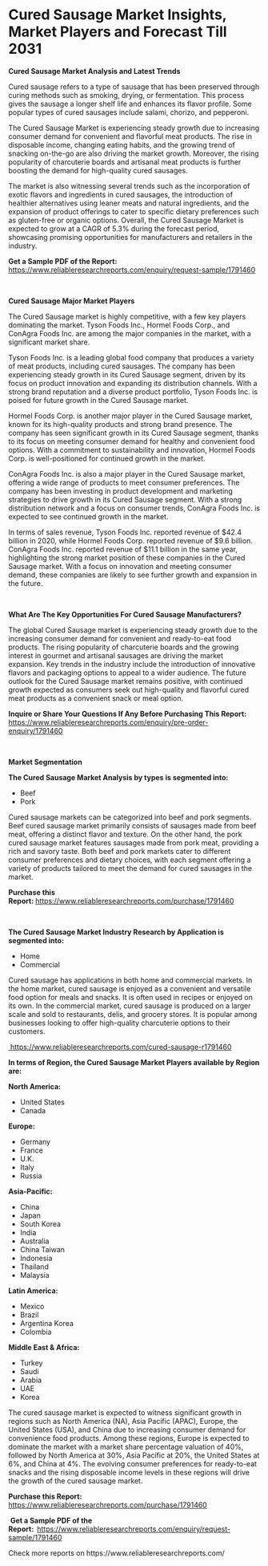 <p><h1>Cured Sausage Market Insights, Market Players and Forecast Till 2031</h1></p><p><strong>Cured Sausage Market Analysis and Latest Trends</strong></p>
<p><p>Cured sausage refers to a type of sausage that has been preserved through curing methods such as smoking, drying, or fermentation. This process gives the sausage a longer shelf life and enhances its flavor profile. Some popular types of cured sausages include salami, chorizo, and pepperoni.</p><p>The Cured Sausage Market is experiencing steady growth due to increasing consumer demand for convenient and flavorful meat products. The rise in disposable income, changing eating habits, and the growing trend of snacking on-the-go are also driving the market growth. Moreover, the rising popularity of charcuterie boards and artisanal meat products is further boosting the demand for high-quality cured sausages.</p><p>The market is also witnessing several trends such as the incorporation of exotic flavors and ingredients in cured sausages, the introduction of healthier alternatives using leaner meats and natural ingredients, and the expansion of product offerings to cater to specific dietary preferences such as gluten-free or organic options. Overall, the Cured Sausage Market is expected to grow at a CAGR of 5.3% during the forecast period, showcasing promising opportunities for manufacturers and retailers in the industry.</p></p>
<p><strong>Get a Sample PDF of the Report:&nbsp;</strong> <a href="https://www.reliableresearchreports.com/enquiry/request-sample/1791460">https://www.reliableresearchreports.com/enquiry/request-sample/1791460</a></p>
<p>&nbsp;</p>
<p><strong>Cured Sausage Major Market Players</strong></p>
<p><p>The Cured Sausage market is highly competitive, with a few key players dominating the market. Tyson Foods Inc., Hormel Foods Corp., and ConAgra Foods Inc. are among the major companies in the market, with a significant market share.</p><p>Tyson Foods Inc. is a leading global food company that produces a variety of meat products, including cured sausages. The company has been experiencing steady growth in its Cured Sausage segment, driven by its focus on product innovation and expanding its distribution channels. With a strong brand reputation and a diverse product portfolio, Tyson Foods Inc. is poised for future growth in the Cured Sausage market.</p><p>Hormel Foods Corp. is another major player in the Cured Sausage market, known for its high-quality products and strong brand presence. The company has seen significant growth in its Cured Sausage segment, thanks to its focus on meeting consumer demand for healthy and convenient food options. With a commitment to sustainability and innovation, Hormel Foods Corp. is well-positioned for continued growth in the market.</p><p>ConAgra Foods Inc. is also a major player in the Cured Sausage market, offering a wide range of products to meet consumer preferences. The company has been investing in product development and marketing strategies to drive growth in its Cured Sausage segment. With a strong distribution network and a focus on consumer trends, ConAgra Foods Inc. is expected to see continued growth in the market.</p><p>In terms of sales revenue, Tyson Foods Inc. reported revenue of $42.4 billion in 2020, while Hormel Foods Corp. reported revenue of $9.6 billion. ConAgra Foods Inc. reported revenue of $11.1 billion in the same year, highlighting the strong market position of these companies in the Cured Sausage market. With a focus on innovation and meeting consumer demand, these companies are likely to see further growth and expansion in the future.</p></p>
<p>&nbsp;</p>
<p><strong>What Are The Key Opportunities For Cured Sausage Manufacturers?</strong></p>
<p><p>The global Cured Sausage market is experiencing steady growth due to the increasing consumer demand for convenient and ready-to-eat food products. The rising popularity of charcuterie boards and the growing interest in gourmet and artisanal sausages are driving the market expansion. Key trends in the industry include the introduction of innovative flavors and packaging options to appeal to a wider audience. The future outlook for the Cured Sausage market remains positive, with continued growth expected as consumers seek out high-quality and flavorful cured meat products as a convenient snack or meal option.</p></p>
<p><strong>Inquire or Share Your Questions If Any Before Purchasing This Report:</strong> <a href="https://www.reliableresearchreports.com/enquiry/pre-order-enquiry/1791460">https://www.reliableresearchreports.com/enquiry/pre-order-enquiry/1791460</a></p>
<p>&nbsp;</p>
<p><strong>Market Segmentation</strong></p>
<p><strong>The Cured Sausage Market Analysis by types is segmented into:</strong></p>
<p><ul><li>Beef</li><li>Pork</li></ul></p>
<p><p>Cured sausage markets can be categorized into beef and pork segments. Beef cured sausage market primarily consists of sausages made from beef meat, offering a distinct flavor and texture. On the other hand, the pork cured sausage market features sausages made from pork meat, providing a rich and savory taste. Both beef and pork markets cater to different consumer preferences and dietary choices, with each segment offering a variety of products tailored to meet the demand for cured sausages in the market.</p></p>
<p><strong>Purchase this Report:&nbsp;</strong><a href="https://www.reliableresearchreports.com/purchase/1791460">https://www.reliableresearchreports.com/purchase/1791460</a></p>
<p>&nbsp;</p>
<p><strong>The Cured Sausage Market Industry Research by Application is segmented into:</strong></p>
<p><ul><li>Home</li><li>Commercial</li></ul></p>
<p><p>Cured sausage has applications in both home and commercial markets. In the home market, cured sausage is enjoyed as a convenient and versatile food option for meals and snacks. It is often used in recipes or enjoyed on its own. In the commercial market, cured sausage is produced on a larger scale and sold to restaurants, delis, and grocery stores. It is popular among businesses looking to offer high-quality charcuterie options to their customers.</p></p>
<p><a href="https://www.reliableresearchreports.com/cured-sausage-r1791460">&nbsp;https://www.reliableresearchreports.com/cured-sausage-r1791460</a></p>
<p><strong>In terms of Region, the Cured Sausage Market Players available by Region are:</strong></p>
<p>
    <p> <strong> North America: </strong>
        <ul>
            <li>United States</li>
            <li>Canada</li>
        </ul>
        </p> 
    <p> <strong> Europe: </strong>
        <ul>
            <li>Germany</li>
            <li>France</li>
            <li>U.K.</li>
            <li>Italy</li>
            <li>Russia</li>
        </ul>
        </p> 
    <p> <strong> Asia-Pacific: </strong>
        <ul>
            <li>China</li>
            <li>Japan</li>
            <li>South Korea</li>
            <li>India</li>
            <li>Australia</li>
            <li>China Taiwan</li>
            <li>Indonesia</li>
            <li>Thailand</li>
            <li>Malaysia</li>
        </ul>
        </p> 
    <p> <strong> Latin America: </strong>
        <ul>
            <li>Mexico</li>
            <li>Brazil</li>
            <li>Argentina Korea</li>
            <li>Colombia</li>
        </ul>
        </p> 
    <p> <strong> Middle East & Africa: </strong>
        <ul>
            <li>Turkey</li>
            <li>Saudi</li>
            <li>Arabia</li>
            <li>UAE</li>
            <li>Korea</li>
        </ul>
    </p>
    </p>
<p><p>The cured sausage market is expected to witness significant growth in regions such as North America (NA), Asia Pacific (APAC), Europe, the United States (USA), and China due to increasing consumer demand for convenience food products. Among these regions, Europe is expected to dominate the market with a market share percentage valuation of 40%, followed by North America at 30%, Asia Pacific at 20%, the United States at 6%, and China at 4%. The evolving consumer preferences for ready-to-eat snacks and the rising disposable income levels in these regions will drive the growth of the cured sausage market.</p></p>
<p><strong>Purchase this Report: </strong><a href="https://www.reliableresearchreports.com/purchase/1791460">https://www.reliableresearchreports.com/purchase/1791460</a></p>
<p>&nbsp;<strong>Get a Sample PDF of the Report:&nbsp;&nbsp;</strong><a href="https://www.reliableresearchreports.com/enquiry/request-sample/1791460">https://www.reliableresearchreports.com/enquiry/request-sample/1791460</a></p>
<p><strong></strong></p>
<p>Check more reports on https://www.reliableresearchreports.com/</p>
